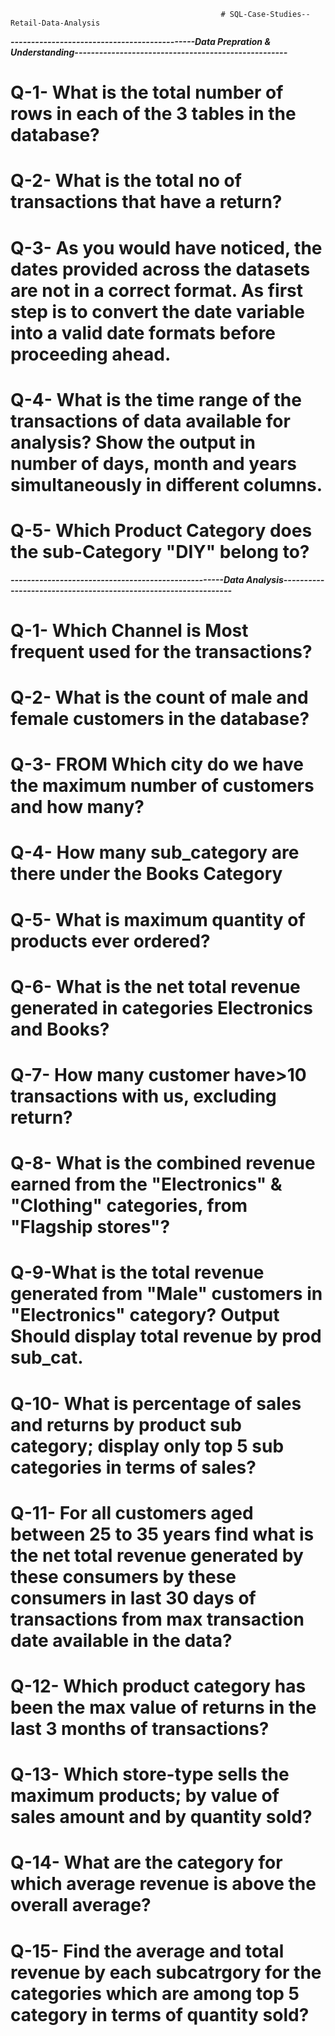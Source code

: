                                                    # SQL-Case-Studies--Retail-Data-Analysis


 ***---------------------------------------------Data Prepration & Understanding----------------------------------------------------***
# Q-1- What is the total number of rows in each of the 3 tables in the database?
# Q-2- What is the total no of transactions that have a return?
# Q-3- As you would have noticed, the dates provided across the datasets are not in a correct format. As first step is to convert the date variable into a valid date formats before proceeding ahead. 
# Q-4- What is the time range of the transactions of data available for analysis? Show the output in number of days, month and years simultaneously in different columns.
# Q-5- Which Product Category does the sub-Category "DIY" belong to?


***----------------------------------------------------Data Analysis----------------------------------------------------------------***

# Q-1- Which Channel is Most frequent used for the transactions?
# Q-2- What is the count of male and female customers in the database?
# Q-3- FROM Which city do we have the maximum number of customers and how many?
# Q-4- How many sub_category are there under the Books Category
# Q-5- What is maximum quantity of products ever ordered?
# Q-6- What is the net total revenue generated in categories Electronics and Books?
# Q-7- How many customer have>10 transactions with us, excluding return?
# Q-8- What is the combined revenue earned from the "Electronics" & "Clothing" categories, from "Flagship stores"?
# Q-9-What is the total revenue generated from "Male" customers in  "Electronics" category? Output Should display total revenue by prod sub_cat.
# Q-10- What is percentage of sales and returns by product sub category; display only top 5 sub categories in terms of sales?
# Q-11- For all customers aged between 25 to 35 years find what is the net total revenue generated by these consumers by these  consumers in last 30 days of transactions from max transaction date available in the data? 

# Q-12- Which product category has been the max value of returns in the last 3 months of transactions?
# Q-13- Which store-type sells the maximum products; by value of sales amount and by quantity sold?
# Q-14- What are the category for which average revenue is above the overall average?
# Q-15- Find the average and total revenue by each subcatrgory for the categories which are among top 5 category in terms of  quantity sold? 

